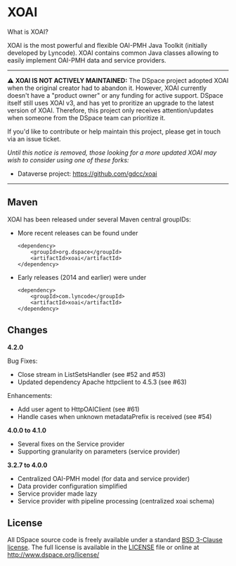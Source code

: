 # XOAI

What is XOAI?

XOAI is the most powerful and flexible OAI-PMH Java Toolkit (initially developed by Lyncode). XOAI contains common Java classes allowing to easily 
implement OAI-PMH data and service providers.

--- 
:warning: **XOAI IS NOT ACTIVELY MAINTAINED:**  The DSpace project adopted XOAI when the original creator had to abandon it. However, XOAI currently doesn't have a "product owner" or any funding for active support. DSpace itself still uses XOAI v3, and has yet to proritize an upgrade to the latest version of XOAI. Therefore, this project only receives attention/updates when someone from the DSpace team can prioritize it.

If you'd like to contribute or help maintain this project, please get in touch via an issue ticket.

_Until this notice is removed, those looking for a more updated XOAI may wish to consider using one of these forks:_
* Dataverse project: https://github.com/gdcc/xoai

---

Maven
-----
XOAI has been released under several Maven central groupIDs:
* More recent releases can be found under
  ```
  <dependency>
      <groupId>org.dspace</groupId>
      <artifactId>xoai</artifactId>
  </dependency>
  ```
* Early releases (2014 and earlier) were under
  ```
  <dependency>
      <groupId>com.lyncode</groupId>
      <artifactId>xoai</artifactId>
  </dependency>
  ```
	
Changes
-------

**4.2.0**

Bug Fixes:
- Close stream in ListSetsHandler (see #52 and #53)
- Updated dependency Apache httpclient to 4.5.3 (see #63)

Enhancements:
- Add user agent to HttpOAIClient (see #61)
- Handle cases when unknown metadataPrefix is received (see #54)

**4.0.0 to 4.1.0**

- Several fixes on the Service provider
- Supporting granularity on parameters (service provider) 

**3.2.7 to 4.0.0**

- Centralized OAI-PMH model (for data and service provider)
- Data provider configuration simplified
- Service provider made lazy
- Service provider with pipeline processing (centralized xoai schema)


License
-------         

All DSpace source code is freely available under a standard [BSD 3-Clause license](https://opensource.org/licenses/BSD-3-Clause).
The full license is available in the [LICENSE](https://github.com/DSpace/DSpace/blob/main/LICENSE) file or online at http://www.dspace.org/license/ 
